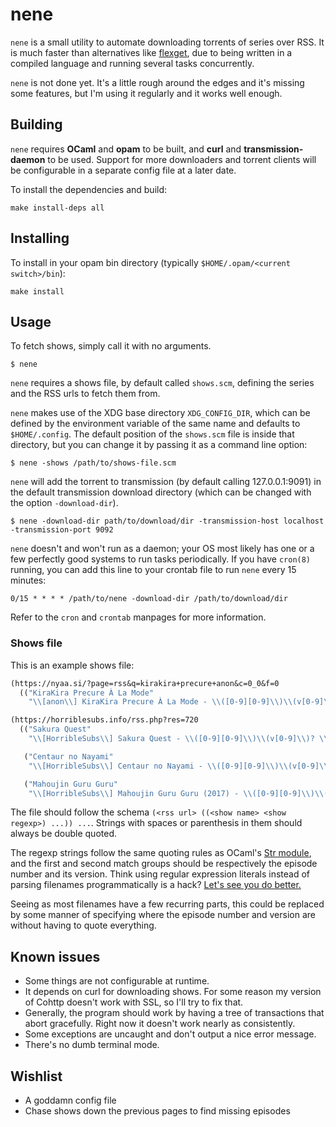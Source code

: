 # nene
`nene` is a small utility to automate downloading torrents of series over RSS.
It is much faster than alternatives like [flexget](https://flexget.com/), due to being written in a compiled language and running several tasks concurrently.

`nene` is not done yet. It's a little rough around the edges and it's missing some features, but I'm using it regularly and it works well enough.

## Building
`nene` requires **OCaml** and **opam** to be built, and **curl** and **transmission-daemon** to be used. Support for more downloaders and torrent clients will be configurable in a separate config file at a later date.

To install the dependencies and build:
```
make install-deps all
```

## Installing
To install in your opam bin directory (typically `$HOME/.opam/<current switch>/bin`):
```
make install
```

## Usage
To fetch shows, simply call it with no arguments.

```
$ nene
```

`nene` requires a shows file, by default called `shows.scm`, defining the series and the RSS urls to fetch them from.

`nene` makes use of the XDG base directory `XDG_CONFIG_DIR`, which can be defined by the environment variable of the same name and defaults to `$HOME/.config`. The default position of the `shows.scm` file is inside that directory, but you can change it by passing it as a command line option:

```
$ nene -shows /path/to/shows-file.scm
```

`nene` will add the torrent to transmission (by default calling 127.0.0.1:9091) in the default transmission download directory (which can be changed with the option `-download-dir`).

```
$ nene -download-dir path/to/download/dir -transmission-host localhost -transmission-port 9092
```

`nene` doesn't and won't run as a daemon; your OS most likely has one or a few perfectly good systems to run tasks periodically. If you have `cron(8)` running, you can add this line to your crontab file to run `nene` every 15 minutes:

```
0/15 * * * * /path/to/nene -download-dir /path/to/download/dir
```

Refer to the `cron` and `crontab` manpages for more information.

### Shows file
This is an example shows file:
```Scheme
(https://nyaa.si/?page=rss&q=kirakira+precure+anon&c=0_0&f=0
  (("KiraKira Precure À La Mode"
    "\\[anon\\] KiraKira Precure À La Mode - \\([0-9][0-9]\\)\\(v[0-9]\\)? \\[1280x720\\( 8bit\\)?\\]\\.mkv")))

(https://horriblesubs.info/rss.php?res=720
  (("Sakura Quest"
    "\\[HorribleSubs\\] Sakura Quest - \\([0-9][0-9]\\)\\(v[0-9]\\)? \\[720p\\]\\.mkv")

   ("Centaur no Nayami"
    "\\[HorribleSubs\\] Centaur no Nayami - \\([0-9][0-9]\\)\\(v[0-9]\\)? \\[720p\\]\\.mkv")

   ("Mahoujin Guru Guru"
    "\\[HorribleSubs\\] Mahoujin Guru Guru (2017) - \\([0-9][0-9]\\)\\(v[0-9]\\)? \\[720p\\]\\.mkv")))
```

The file should follow the schema `(<rss url> ((<show name> <show regexp>) ...)) ...`. Strings with spaces or parenthesis in them should always be double quoted.

The regexp strings follow the same quoting rules as OCaml's [Str module](https://caml.inria.fr/pub/docs/manual-ocaml-4.05/libref/Str.html), and the first and second match groups should be respectively the episode number and its version.
Think using regular expression literals instead of parsing filenames programmatically is a hack? [Let's see you do better.](https://youtu.be/4PaWFYm0kEw?t=41m53s)

Seeing as most filenames have a few recurring parts, this could be replaced by some manner of specifying where the episode number and version are without having to quote everything.

## Known issues
- Some things are not configurable at runtime.
- It depends on curl for downloading shows. For some reason my version of Cohttp doesn't work with SSL, so I'll try to fix that.
- Generally, the program should work by having a tree of transactions that abort gracefully. Right now it doesn't work nearly as consistently.
- Some exceptions are uncaught and don't output a nice error message.
- There's no dumb terminal mode.

## Wishlist
- A goddamn config file
- Chase shows down the previous pages to find missing episodes
